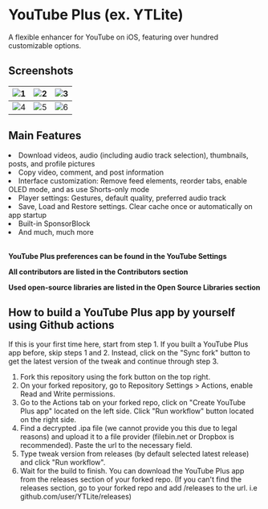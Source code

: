 # YouTube Plus (ex. YTLite)
A flexible enhancer for YouTube on iOS, featuring over hundred customizable options.

## Screenshots
| ![1](https://github.com/user-attachments/assets/3a761963-0fca-4a4d-8a39-eb491317bef9) | ![2](https://github.com/user-attachments/assets/a5b5821e-534f-4407-83e6-e1cf077211d8) | ![3](https://github.com/user-attachments/assets/13ef6bca-a49d-42f5-b2cb-f9ede7d6bb9f) |
|---|---|---|
| ![4](https://github.com/user-attachments/assets/fae36b65-89c9-473a-b40f-334bf1d69e75) | ![5](https://github.com/user-attachments/assets/1e989ff4-f843-467f-94ad-3195c2e3cb83) | ![6](https://github.com/user-attachments/assets/c4fb5ef6-0bd3-4eaf-ad3e-903bad115024) |

## Main Features
<li>Download videos, audio (including audio track selection), thumbnails, posts, and profile pictures</li>
<li>Copy video, comment, and post information</li>
<li>Interface customization: Remove feed elements, reorder tabs, enable OLED mode, and as use Shorts-only mode</li>
<li>Player settings: Gestures, default quality, preferred audio track</li>
<li>Save, Load and Restore settings. Clear cache once or automatically on app startup</li>
<li>Built-in SponsorBlock</li>
<li>And much, much more</li>
<br>


**YouTube Plus preferences can be found in the YouTube Settings**

**All contributors are listed in the Contributors section**

**Used open-source libraries are listed in the Open Source Libraries section**


## How to build a YouTube Plus app by yourself using Github actions

If this is your first time here, start from step 1. If you built a YouTube Plus app before, skip steps 1 and 2. Instead, click on the "Sync fork" button to get the latest version of the tweak and continue through step 3.

1. Fork this repository using the fork button on the top right.
2. On your forked repository, go to Repository Settings > Actions, enable Read and Write permissions.
3. Go to the Actions tab on your forked repo, click on "Create YouTube Plus app" located on the left side. Click "Run workflow" button located on the right side.
4. Find a decrypted .ipa file (we cannot provide you this due to legal reasons) and upload it to a file provider (filebin.net or Dropbox is recommended). Paste the url to the necessary field.
5. Type tweak version from releases (by default selected latest release) and click "Run workflow".
6. Wait for the build to finish. You can download the YouTube Plus app from the releases section of your forked repo. (If you can't find the releases section, go to your forked repo and add /releases to the url. i.e github.com/user/YTLite/releases)
